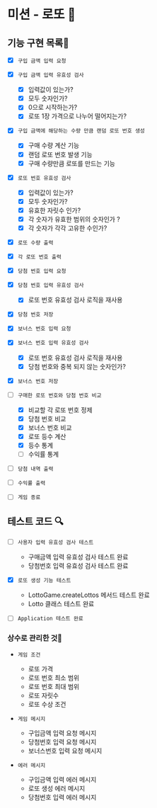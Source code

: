 # 미션 - 로또 🥇

## 기능 구현 목록🎯

- [x] `구입 금액 입력 요청`

- [x] `구입 금액 입력 유효성 검사`

  - [x] 입력값이 있는가?
  - [x] 모두 숫자인가?
  - [x] 0으로 시작하는가?
  - [x] 로또 1장 가격으로 나누어 떨어지는가?

- [x] `구입 금액에 해당하는 수량 만큼 랜덤 로또 번호 생성`

  - [x] 구매 수량 계산 기능
  - [x] 랜덤 로또 번호 발생 기능
  - [x] 구매 수량만큼 로또를 만드는 기능

- [x] `로또 번호 유효성 검사`

  - [x] 입력값이 있는가?
  - [x] 모두 숫자인가?
  - [x] 유효한 자릿수 인가?
  - [x] 각 숫자가 유효한 범위의 숫자인가 ?
  - [x] 각 숫자가 각각 고유한 수인가?

- [x] `로또 수량 출력`

- [x] `각 로또 번호 출력`

- [x] `당첨 번호 입력 요청`

- [x] `당첨 번호 입력 유효성 검사`

  - [x] 로또 번호 유효성 검사 로직을 재사용

- [x] `당첨 번호 저장`

- [x] `보너스 번호 입력 요청`

- [x] `보너스 번호 입력 유효성 검사`

  - [x] 로또 번호 유효성 검사 로직을 재사용
  - [x] 당첨 번호와 중복 되지 않는 숫자인가?

- [x] `보너스 번호 저장`

- [ ] `구매한 로또 번호와 당첨 번호 비교`

  - [x] 비교할 각 로또 번호 정제
  - [x] 당첨 번호 비교
  - [x] 보너스 번호 비교
  - [x] 로또 등수 계산
  - [x] 등수 통계
  - [ ] 수익률 통계

- [ ] `당첨 내역 출력`

- [ ] `수익률 출력`

- [ ] `게임 종료`

## 테스트 코드 🔍

- [ ] `사용자 입력 유효성 검사 테스트`

  - 구매금액 입력 유효성 검사 테스트 완료
  - 당첨번호 입력 유효성 검사 테스트 완료

- [x] `로또 생성 기능 테스트`

  - LottoGame.createLottos 메서드 테스트 완료
  - Lotto 클래스 테스트 완료

- [ ] `Application 테스트 완료`

### 상수로 관리한 것📝

- `게임 조건`

  - 로또 가격
  - 로또 번호 최소 범위
  - 로또 번호 최대 범위
  - 로또 자릿수
  - 로또 수상 조건

- `게임 메시지`

  - 구입금액 입력 요청 메시지
  - 당첨번호 입력 요청 메시지
  - 보너스번호 입력 요청 메시지

- `에러 메시지`

  - 구입금액 입력 에러 메시지
  - 로또 생성 에러 메시지
  - 당첨번호 입력 에러 메시지
